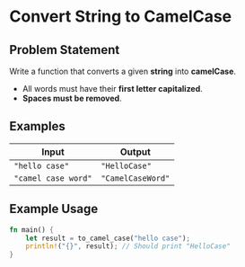 # Convert String to CamelCase

## Problem Statement
Write a function that converts a given **string** into **camelCase**.  
- All words must have their **first letter capitalized**.  
- **Spaces must be removed**.

## Examples
| Input            | Output        |
|-----------------|--------------|
| `"hello case"`  | `"HelloCase"` |
| `"camel case word"` | `"CamelCaseWord"` |

## Example Usage
```rust
fn main() {
    let result = to_camel_case("hello case");
    println!("{}", result); // Should print "HelloCase"
}

